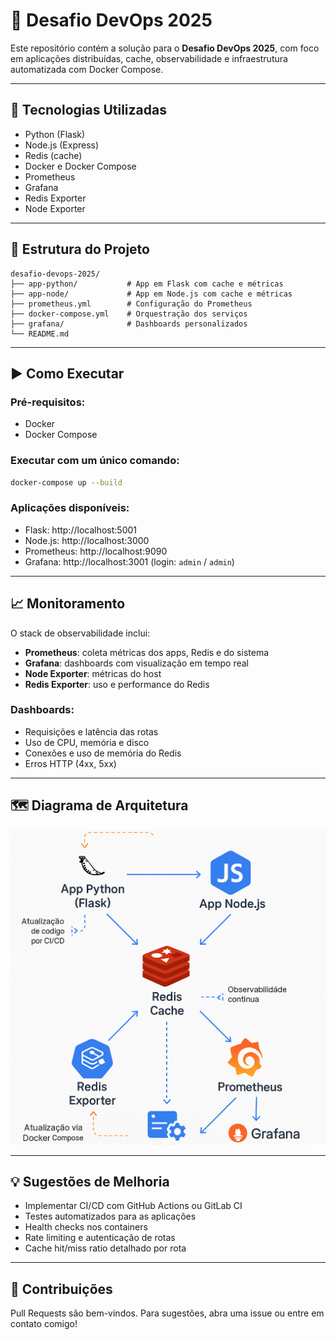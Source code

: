 # 🚀 Desafio DevOps 2025

Este repositório contém a solução para o **Desafio DevOps 2025**, com foco em aplicações distribuídas, cache, observabilidade e infraestrutura automatizada com Docker Compose.

---

## 🔧 Tecnologias Utilizadas

- Python (Flask)
- Node.js (Express)
- Redis (cache)
- Docker e Docker Compose
- Prometheus
- Grafana
- Redis Exporter
- Node Exporter

---

## 🧱 Estrutura do Projeto

```
desafio-devops-2025/
├── app-python/           # App em Flask com cache e métricas
├── app-node/             # App em Node.js com cache e métricas
├── prometheus.yml        # Configuração do Prometheus
├── docker-compose.yml    # Orquestração dos serviços
├── grafana/              # Dashboards personalizados
└── README.md
```

---

## ▶️ Como Executar

### Pré-requisitos:
- Docker
- Docker Compose

### Executar com um único comando:

```bash
docker-compose up --build
```

### Aplicações disponíveis:

- Flask: http://localhost:5001
- Node.js: http://localhost:3000
- Prometheus: http://localhost:9090
- Grafana: http://localhost:3001 (login: `admin` / `admin`)

---

## 📈 Monitoramento

O stack de observabilidade inclui:

- **Prometheus**: coleta métricas dos apps, Redis e do sistema
- **Grafana**: dashboards com visualização em tempo real
- **Node Exporter**: métricas do host
- **Redis Exporter**: uso e performance do Redis

### Dashboards:
- Requisições e latência das rotas
- Uso de CPU, memória e disco
- Conexões e uso de memória do Redis
- Erros HTTP (4xx, 5xx)

---

## 🗺️ Diagrama de Arquitetura

![Diagrama](./infraestrutura.png)

---

## 💡 Sugestões de Melhoria

- Implementar CI/CD com GitHub Actions ou GitLab CI
- Testes automatizados para as aplicações
- Health checks nos containers
- Rate limiting e autenticação de rotas
- Cache hit/miss ratio detalhado por rota

---

## 🤝 Contribuições

Pull Requests são bem-vindos. Para sugestões, abra uma issue ou entre em contato comigo!
